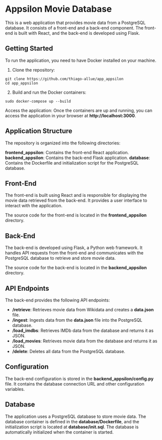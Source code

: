 # Appsilon Movie Database

This is a web application that provides movie data from a PostgreSQL database. It consists of a front-end and a back-end component. The front-end is built with React, and the back-end is developed using Flask.

## Getting Started

To run the application, you need to have Docker installed on your machine.

1. Clone the repository:

```shell
git clone https://github.com/thiago-allue/app_appsilon
cd app_appsilon
```

2. Build and run the Docker containers:
```shell
sudo docker-compose up --build
```

Access the application:
Once the containers are up and running, you can access the application in your browser at **http://localhost:3000**.

## Application Structure
The repository is organized into the following directories:

**frontend_appsilon**: Contains the front-end React application.
**backend_appsilon**: Contains the back-end Flask application.
**database**: Contains the Dockerfile and initialization script for the PostgreSQL database.

## Front-End
The front-end is built using React and is responsible for displaying the movie data retrieved from the back-end. It provides a user interface to interact with the application.

The source code for the front-end is located in the **frontend_appsilon** directory.

## Back-End
The back-end is developed using Flask, a Python web framework. It handles API requests from the front-end and communicates with the PostgreSQL database to retrieve and store movie data.

The source code for the back-end is located in the **backend_appsilon** directory.

## API Endpoints
The back-end provides the following API endpoints:

- **/retrieve**: Retrieves movie data from Wikidata and creates a **data.json** file.
- **/ingest**: Ingests data from the **data.json** file into the PostgreSQL database.
- **/load_imdbs**: Retrieves IMDb data from the database and returns it as JSON.
- **/load_movies**: Retrieves movie data from the database and returns it as JSON.
- **/delete**: Deletes all data from the PostgreSQL database.
 
## Configuration
The back-end configuration is stored in the **backend_appsilon/config.py** file. It contains the database connection URL and other configuration variables.

## Database
The application uses a PostgreSQL database to store movie data. The database container is defined in the **database/Dockerfile**, and the initialization script is located at **database/init.sql**. The database is automatically initialized when the container is started.

